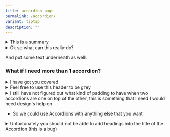 ```yaml
---
title: accordion page
permalink: /accordion/
variant: tiptap
description: ""
---
```

<details class="isomer-details"><summary>This is a summary</summary><div data-type="detailsContent" class="isomer-details-content"><p>And this is a text block.</p></div></details><details class="isomer-details"><summary>Ok so what can this really do?</summary><div data-type="detailsContent" class="isomer-details-content"><p>You can use this for QnA!</p></div></details><p>And put some text underneath as well.</p><h3>What if I need more than 1 accordion?</h3><div data-type="detailGroup" class="isomer-accordion isomer-accordion-gray isomer-accordion-white"><details class="isomer-details"><summary>I have got you covered</summary><div data-type="detailsContent" class="isomer-details-content"><p>This one has different styles</p></div></details><details class="isomer-details"><summary>Feel free to use this header to be grey</summary><div data-type="detailsContent" class="isomer-details-content"><p>I will always be your site's secondary colour tho</p></div></details></div><div data-type="detailGroup" class="isomer-accordion-group isomer-accordion isomer-accordion-white"><details class="isomer-details"><summary>I still have not figured out what kind of padding to have when two accordions are one on top of the other, this is something that I need I would need design's help on</summary><div data-type="detailsContent" class="isomer-details-content"><p>I also need to test if this really really really really really really really really really really really really really really really really really really really really really really really really really really really really really really really really really really really really really really really really really really really really really really really really really really really really really really really really really really really really really really really really really really really really long text would cause issues, hoepfully not</p></div></details></div><ul data-tight="true" class="tight"><li><p>So we could use Accordions with anything else that you want</p></li></ul><details class="isomer-details"><summary>Unfortunately you should not be able to add headings into the title of the Accordion (this is a bug)</summary><div data-type="detailsContent" class="isomer-details-content"><p>It goes against out intended format</p><div data-type="detailGroup" class="isomer-accordion-group isomer-accordion isomer-accordion-white"><details class="isomer-details"><summary><strong><em><s><u>I am trying to add styles to this text </u></s></em></strong></summary><div data-type="detailsContent" class="isomer-details-content"><p>I am not sure if that will <a href="https://www.isomer.gov.sg" rel="noopener noreferrer nofollow" target="_blank">work</a></p><div class="isomer-image-wrapper"><img alt="doggo" src="/images/Dir2/Dir2/doggo.png"></div></div></details></div></div></details>